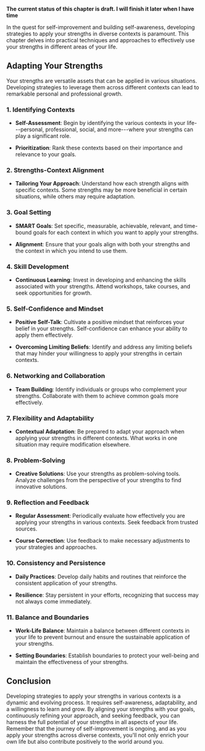 **The current status of this chapter is draft. I will finish it later when I have time**

In the quest for self-improvement and building self-awareness, developing strategies to apply your strengths in diverse contexts is paramount. This chapter delves into practical techniques and approaches to effectively use your strengths in different areas of your life.

Adapting Your Strengths
-----------------------

Your strengths are versatile assets that can be applied in various situations. Developing strategies to leverage them across different contexts can lead to remarkable personal and professional growth.

### **1. Identifying Contexts**

* **Self-Assessment**: Begin by identifying the various contexts in your life---personal, professional, social, and more---where your strengths can play a significant role.

* **Prioritization**: Rank these contexts based on their importance and relevance to your goals.

### **2. Strengths-Context Alignment**

* **Tailoring Your Approach**: Understand how each strength aligns with specific contexts. Some strengths may be more beneficial in certain situations, while others may require adaptation.

### **3. Goal Setting**

* **SMART Goals**: Set specific, measurable, achievable, relevant, and time-bound goals for each context in which you want to apply your strengths.

* **Alignment**: Ensure that your goals align with both your strengths and the context in which you intend to use them.

### **4. Skill Development**

* **Continuous Learning**: Invest in developing and enhancing the skills associated with your strengths. Attend workshops, take courses, and seek opportunities for growth.

### **5. Self-Confidence and Mindset**

* **Positive Self-Talk**: Cultivate a positive mindset that reinforces your belief in your strengths. Self-confidence can enhance your ability to apply them effectively.

* **Overcoming Limiting Beliefs**: Identify and address any limiting beliefs that may hinder your willingness to apply your strengths in certain contexts.

### **6. Networking and Collaboration**

* **Team Building**: Identify individuals or groups who complement your strengths. Collaborate with them to achieve common goals more effectively.

### **7. Flexibility and Adaptability**

* **Contextual Adaptation**: Be prepared to adapt your approach when applying your strengths in different contexts. What works in one situation may require modification elsewhere.

### **8. Problem-Solving**

* **Creative Solutions**: Use your strengths as problem-solving tools. Analyze challenges from the perspective of your strengths to find innovative solutions.

### **9. Reflection and Feedback**

* **Regular Assessment**: Periodically evaluate how effectively you are applying your strengths in various contexts. Seek feedback from trusted sources.

* **Course Correction**: Use feedback to make necessary adjustments to your strategies and approaches.

### **10. Consistency and Persistence**

* **Daily Practices**: Develop daily habits and routines that reinforce the consistent application of your strengths.

* **Resilience**: Stay persistent in your efforts, recognizing that success may not always come immediately.

### **11. Balance and Boundaries**

* **Work-Life Balance**: Maintain a balance between different contexts in your life to prevent burnout and ensure the sustainable application of your strengths.

* **Setting Boundaries**: Establish boundaries to protect your well-being and maintain the effectiveness of your strengths.

Conclusion
----------

Developing strategies to apply your strengths in various contexts is a dynamic and evolving process. It requires self-awareness, adaptability, and a willingness to learn and grow. By aligning your strengths with your goals, continuously refining your approach, and seeking feedback, you can harness the full potential of your strengths in all aspects of your life. Remember that the journey of self-improvement is ongoing, and as you apply your strengths across diverse contexts, you'll not only enrich your own life but also contribute positively to the world around you.
